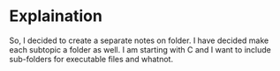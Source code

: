 # Explaination

So, I decided to create a separate notes on folder. I have decided make each subtopic a folder as well. I am starting with C and I want to include sub-folders for executable files and whatnot.
